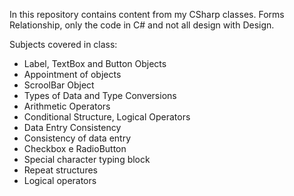 In this repository contains content from my CSharp classes. Forms Relationship, only the code in C# and not all design with Design.

Subjects covered in class:

<ul>
  <li>Label, TextBox and Button Objects
  <li>Appointment of objects
  <li>ScroolBar Object
  <li>Types of Data and Type Conversions
  <li>Arithmetic Operators
  <li>Conditional Structure, Logical Operators
  <li>Data Entry Consistency
  <li>Consistency of data entry
  <li>Checkbox e RadioButton
  <li>Special character typing block
  <li>Repeat structures
  <li>Logical operators
</ul>